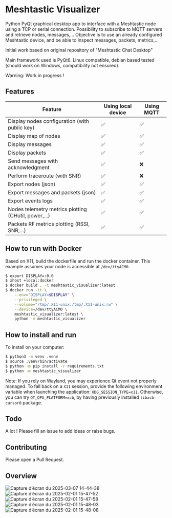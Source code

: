 # Meshtastic Visualizer
Python PyQt graphical desktop app to interface with a Meshtastic node using a TCP or serial connection. Possibility to subscribe to MQTT servers and retrieve nodes, messages,...
Objective is to use an already configured Meshtastic device, and be able to inspect messages, packets, metrics,...

Initial work based on original repository of "Meshtastic Chat Desktop"

Main framework used is PyQt6.
Linux compatible, debian based tested (should work on Windows, compatibility not ensured).

Warning: Work in progress !

## Features
| Feature | Using local device | Using MQTT |
|---|---|---|
| Display nodes configuration (with public key)|✅|✅|
| Display map of nodes |✅|✅|
| Display messages |✅|✅|
| Display packets |✅|✅|
| Send messages with acknowledgment|✅|❌|
| Perform traceroute (with SNR)|✅|❌|
| Export nodes (json) |✅|✅|
| Export messages and packets (json) |✅|✅|
| Export events logs |✅|✅|
| Nodes telemetry metrics plotting (CHutil, power,...) |✅|✅|
| Packets RF metrics plotting (RSSI, SNR,...) |✅|✅|

## How to run with Docker

Based on X11, build the dockerfile and run the docker container. This example assumes your node is accessible at `/dev/ttyACM0`.
```bash
$ export DISPLAY=:0.0
$ xhost +local:docker
$ docker build . -t meshtastic_visualizer:latest
$ docker run -it \
    --env="DISPLAY=$DISPLAY" \
    --privileged \
    --volume="/tmp/.X11-unix:/tmp/.X11-unix:rw" \
    --device=/dev/ttyACM0 \
    meshtastic_visualizer:latest \
    python -m meshtastic_visualizer
```

## How to install and run

To install on your computer:
```bash
$ python3 -m venv .venv
$ source .venv/bin/activate
$ python -m pip install -r requirements.txt
$ python -m meshtastic_visualizer
```
Note: If you rely on Wayland, you may experience Qt event not properly managed. To fall back on a `X11` session, provide the following environment variable when launching the application: `XDG_SESSION_TYPE=x11`.
Otherwise, you can try `QT_QPA_PLATFORM=xcb`, by having previously installed `libxcb-cursor0` package.


## Todo
A lot ! Please fill an issue to add ideas or raise bugs.

## Contributing
Please open a Pull Request.

## Overview
![Capture d’écran du 2025-03-07 14-44-38](https://github.com/user-attachments/assets/e176bb7f-08ce-4562-86c1-d765537722a3)
![Capture d’écran du 2025-02-01 15-47-52](https://github.com/user-attachments/assets/08e10371-1732-4ae2-8c77-43b7a26f796b)
![Capture d’écran du 2025-02-01 15-47-58](https://github.com/user-attachments/assets/05ba32f0-8603-4b4f-b8db-70c5fef04f44)
![Capture d’écran du 2025-02-01 15-48-03](https://github.com/user-attachments/assets/0539358c-4c44-4850-b584-dadd41e7067a)
![Capture d’écran du 2025-02-01 15-48-08](https://github.com/user-attachments/assets/7fb9b61d-c212-483a-8da4-cee3505ca462)



